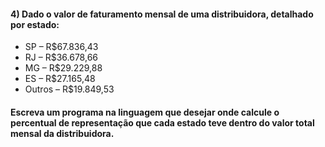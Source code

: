#### 4) Dado o valor de faturamento mensal de uma distribuidora, detalhado por estado:

* SP – R$67.836,43
* RJ – R$36.678,66
* MG – R$29.229,88
* ES – R$27.165,48
* Outros – R$19.849,53

#### Escreva um programa na linguagem que desejar onde calcule o percentual de representação que cada estado teve dentro do valor total mensal da distribuidora.
